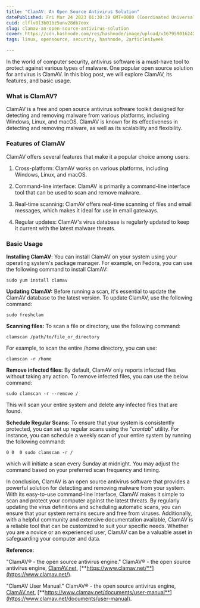 ```yaml
---
title: "ClamAV: An Open Source Antivirus Solution"
datePublished: Fri Mar 24 2023 01:30:39 GMT+0000 (Coordinated Universal Time)
cuid: clflv8l3b01bz5unv28db7eox
slug: clamav-an-open-source-antivirus-solution
cover: https://cdn.hashnode.com/res/hashnode/image/upload/v1679590162429/adc53f77-ac0c-404c-bf57-7992ecf29d8f.png
tags: linux, opensource, security, hashnode, 2articles1week

---
```


In the world of computer security, antivirus software is a must-have tool to protect against various types of malware. One popular open source solution for antivirus is ClamAV. In this blog post, we will explore ClamAV, its features, and basic usage.

### What is ClamAV?

ClamAV is a free and open source antivirus software toolkit designed for detecting and removing malware from various platforms, including Windows, Linux, and macOS. ClamAV is known for its effectiveness in detecting and removing malware, as well as its scalability and flexibility.

### Features of ClamAV

ClamAV offers several features that make it a popular choice among users:

1. Cross-platform: ClamAV works on various platforms, including Windows, Linux, and macOS.
    
2. Command-line interface: ClamAV is primarily a command-line interface tool that can be used to scan and remove malware.
    
3. Real-time scanning: ClamAV offers real-time scanning of files and email messages, which makes it ideal for use in email gateways.
    
4. Regular updates: ClamAV's virus database is regularly updated to keep it current with the latest malware threats.
    

### Basic Usage

**Installing ClamAV**: You can install ClamAV on your system using your operating system's package manager. For example, on Fedora, you can use the following command to install ClamAV:

```plaintext
sudo yum install clamav
```

**Updating ClamAV:** Before running a scan, it's essential to update the ClamAV database to the latest version. To update ClamAV, use the following command:

```plaintext
sudo freshclam
```

**Scanning files:** To scan a file or directory, use the following command:

```plaintext
clamscan /path/to/file_or_directory
```

For example, to scan the entire /home directory, you can use:

```plaintext
clamscan -r /home
```

**Remove infected files:** By default, ClamAV only reports infected files without taking any action. To remove infected files, you can use the below command:

```plaintext
sudo clamscan -r --remove /
```

This will scan your entire system and delete any infected files that are found.

**Schedule Regular Scans:** To ensure that your system is consistently protected, you can set up regular scans using the "*crontab*" utility. For instance, you can schedule a weekly scan of your entire system by running the following command:

```plaintext
0 0  0 sudo clamscan -r /
```

which will initiate a scan every Sunday at midnight. You may adjust the command based on your preferred scan frequency and timing.

In conclusion, ClamAV is an open source antivirus software that provides a powerful solution for detecting and removing malware from your system. With its easy-to-use command-line interface, ClamAV makes it simple to scan and protect your computer against the latest threats. By regularly updating the virus definitions and scheduling automatic scans, you can ensure that your system remains secure and free from viruses. Additionally, with a helpful community and extensive documentation available, ClamAV is a reliable tool that can be customized to suit your specific needs. Whether you are a novice or an experienced user, ClamAV can be a valuable asset in safeguarding your computer and data.

**Reference:**

"ClamAV® - the open source antivirus engine." ClamAV® - the open source antivirus engine, [ClamAV.net](http://ClamAV.net), [**https://www.clamav.net/**](https://www.clamav.net/).

"ClamAV User Manual." ClamAV® - the open source antivirus engine, [ClamAV.net](http://ClamAV.net), [**https://www.clamav.net/documents/user-manual**](https://www.clamav.net/documents/user-manual).